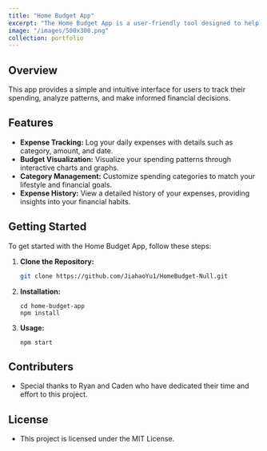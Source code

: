 ```yaml
---
title: "Home Budget App"
excerpt: "The Home Budget App is a user-friendly tool designed to help individuals manage and visualize their daily expenses."
image: "/images/500x300.png"
collection: portfolio
---
```


## Overview

This app provides a simple and intuitive interface for users to track their spending, analyze patterns, and make informed financial decisions.

## Features 

- **Expense Tracking:** Log your daily expenses with details such as category, amount, and date.
- **Budget Visualization:** Visualize your spending patterns through interactive charts and graphs.
- **Category Management:** Customize spending categories to match your lifestyle and financial goals.
- **Expense History:** View a detailed history of your expenses, providing insights into your financial habits.

## Getting Started

To get started with the Home Budget App, follow these steps:

1. **Clone the Repository:**
   ```bash
   git clone https://github.com/JiahaoYu1/HomeBudget-Null.git
   ```
2. **Installation:**
   ```
   cd home-budget-app
   npm install
   ```
3. **Usage:**
   ```
   npm start
   ```
## Contributers
  - Special thanks to Ryan and Caden who have dedicated their time and effort to this project.

## License
  - This project is licensed under the MIT License.
